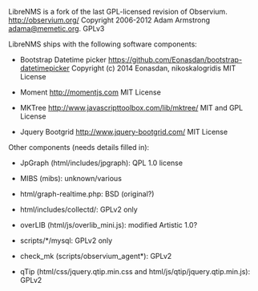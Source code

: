 LibreNMS is a fork of the last GPL-licensed revision of Observium.
  http://observium.org/
  Copyright 2006-2012 Adam Armstrong <adama@memetic.org>.
  GPLv3

LibreNMS ships with the following software components:

- Bootstrap Datetime picker
  https://github.com/Eonasdan/bootstrap-datetimepicker
  Copyright (c) 2014 Eonasdan, nikoskalogridis
  MIT License

- Moment
  http://momentjs.com
  MIT License

- MKTree
  http://www.javascripttoolbox.com/lib/mktree/
  MIT and GPL License

- Jquery Bootgrid
  http://www.jquery-bootgrid.com/
  MIT License

Other components (needs details filled in):
- JpGraph (html/includes/jpgraph): QPL 1.0 license

- MIBS (mibs): unknown/various

- html/graph-realtime.php: BSD (original?)

- html/includes/collectd/: GPLv2 only

- overLIB (html/js/overlib_mini.js): modified Artistic 1.0?

- scripts/*/mysql: GPLv2 only

- check_mk (scripts/observium_agent*): GPLv2

- qTip (html/css/jquery.qtip.min.css and html/js/qtip/jquery.qtip.min.js): GPLv2

